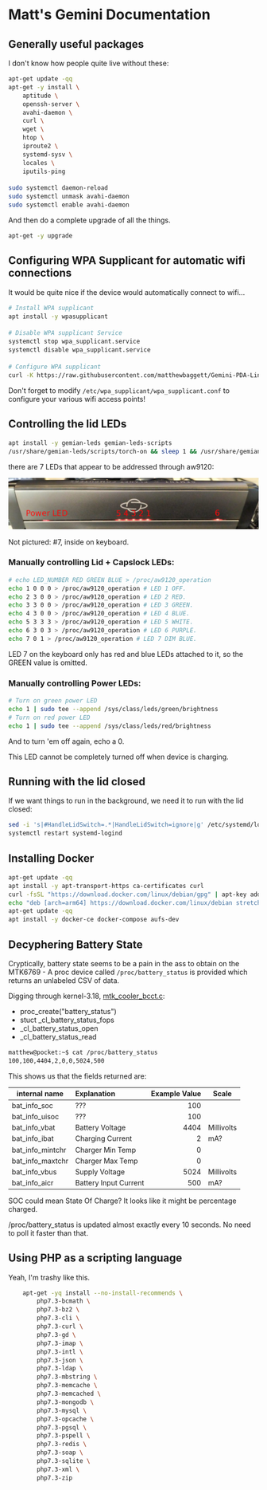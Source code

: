 Matt's Gemini Documentation
===========================

## Generally useful packages

I don't know how people quite live without these:

```bash
apt-get update -qq
apt-get -y install \
    aptitude \
    openssh-server \
    avahi-daemon \
    curl \
    wget \
    htop \
    iproute2 \
    systemd-sysv \
    locales \
    iputils-ping

sudo systemctl daemon-reload
sudo systemctl unmask avahi-daemon
sudo systemctl enable avahi-daemon
```

And then do a complete upgrade of all the things.

```bash
apt-get -y upgrade
```

## Configuring WPA Supplicant for automatic wifi connections

It would be quite nice if the device would automatically connect to wifi...
```bash
# Install WPA supplicant 
apt install -y wpasupplicant

# Disable WPA supplicant Service
systemctl stop wpa_supplicant.service
systemctl disable wpa_supplicant.service

# Configure WPA supplicant
curl -K https://raw.githubusercontent.com/matthewbaggett/Gemini-PDA-Linux-Scripts/master/wpa_supplicant.conf -o /etc/wpa_supplicant/wpa_supplicant.conf
```

Don't forget to modify `/etc/wpa_supplicant/wpa_supplicant.conf` to configure your various wifi access points!

## Controlling the lid LEDs
```bash
apt install -y gemian-leds gemian-leds-scripts
/usr/share/gemian-leds/scripts/torch-on && sleep 1 && /usr/share/gemian-leds/scripts/torch-off
```

there are 7 LEDs that appear to be addressed through aw9120:

![Lid LEDs](resources/leds.jpg)

Not pictured: #7, inside on keyboard.

### Manually controlling Lid + Capslock LEDs:

```bash
# echo LED_NUMBER RED GREEN BLUE > /proc/aw9120_operation
echo 1 0 0 0 > /proc/aw9120_operation # LED 1 OFF.
echo 2 3 0 0 > /proc/aw9120_operation # LED 2 RED.
echo 3 3 0 0 > /proc/aw9120_operation # LED 3 GREEN.
echo 4 3 0 0 > /proc/aw9120_operation # LED 4 BLUE.
echo 5 3 3 3 > /proc/aw9120_operation # LED 5 WHITE.
echo 6 3 0 3 > /proc/aw9120_operation # LED 6 PURPLE.
echo 7 0 1 > /proc/aw9120_operation # LED 7 DIM BLUE.
```

LED 7 on the keyboard only has red and blue LEDs attached to it, so the GREEN value is omitted.

### Manually controlling Power LEDs:

```bash
# Turn on green power LED
echo 1 | sudo tee --append /sys/class/leds/green/brightness
# Turn on red power LED
echo 1 | sudo tee --append /sys/class/leds/red/brightness
```

And to turn 'em off again, echo a 0.

This LED cannot be completely turned off when device is charging.

## Running with the lid closed 

If we want things to run in the background, we need it to run with the lid closed:

```bash
sed -i 's|#HandleLidSwitch=.*|HandleLidSwitch=ignore|g' /etc/systemd/logind.conf 
systemctl restart systemd-logind
```

## Installing Docker

```bash
apt-get update -qq
apt install -y apt-transport-https ca-certificates curl
curl -fsSL "https://download.docker.com/linux/debian/gpg" | apt-key add -qq - >/dev/null
echo "deb [arch=arm64] https://download.docker.com/linux/debian stretch stable" > /etc/apt/sources.list.d/docker.list
apt-get update -qq
apt install -y docker-ce docker-compose aufs-dev
```

## Decyphering Battery State

Cryptically, battery state seems to be a pain in the ass to obtain on the MTK6769 - A proc device called `/proc/battery_status` is provided which returns an unlabeled CSV of data.

Digging through kernel-3.18, [mtk_cooler_bcct.c](https://github.com/gemian/gemini-linux-kernel-3.18/blob/master/drivers/misc/mediatek/thermal/common/coolers/mtk_cooler_bcct.c#L1023):

 * proc_create("battery_status") 
 * stuct _cl_battery_status_fops
 * _cl_battery_status_open
 * _cl_battery_status_read
 
```bash
matthew@pocket:~$ cat /proc/battery_status 
100,100,4404,2,0,0,5024,500
```
This shows us that the fields returned are:

| internal name    | Explanation           | Example Value | Scale      |
| ---------------- |:--------------------- | -------------:| ---------- |
| bat_info_soc     | ???                   | 100           |            |
| bat_info_uisoc   | ???                   | 100           |            |
| bat_info_vbat    | Battery Voltage       | 4404          | Millivolts |
| bat_info_ibat    | Charging Current      | 2             | mA?        |
| bat_info_mintchr | Charger Min Temp      | 0             |            |
| bat_info_maxtchr | Charger Max Temp      | 0             |            |
| bat_info_vbus    | Supply Voltage        | 5024          | Millivolts |
| bat_info_aicr    | Battery Input Current | 500           | mA?        |

SOC could mean State Of Charge? It looks like it might be percentage charged.

/proc/battery_status is updated almost exactly every 10 seconds. 
No need to poll it faster than that.

## Using PHP as a scripting language

Yeah, I'm trashy like this.

```bash
    apt-get -yq install --no-install-recommends \
        php7.3-bcmath \
        php7.3-bz2 \
        php7.3-cli \
        php7.3-curl \
        php7.3-gd \
        php7.3-imap \
        php7.3-intl \
        php7.3-json \
        php7.3-ldap \
        php7.3-mbstring \
        php7.3-memcache \
        php7.3-memcached \
        php7.3-mongodb \
        php7.3-mysql \
        php7.3-opcache \
        php7.3-pgsql \
        php7.3-pspell \
        php7.3-redis \
        php7.3-soap \
        php7.3-sqlite \
        php7.3-xml \
        php7.3-zip
```